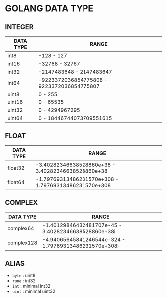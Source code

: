 # GOLANG DATA TYPE

## INTEGER


| DATA TYPE        | RANGE             |
|------------------|-------------------|
| int8            | -128 - 127        |
| int16           | -32768 - 32767    |
| int32           | -2147483648 - 2147483647 |
| int64           | -9223372036854775808 - 9223372036854775807 |
| uint8           | 0 - 255           |
| uint16          | 0 - 65535        |
| uint32          | 0 - 4294967295   |
| uint64          | 0 - 18446744073709551615 |

## FLOAT

| DATA TYPE        | RANGE             |
|------------------|-------------------|
| float32         | -3.40282346638528860e+38 - 3.40282346638528860e+38 |
| float64         | -1.79769313486231570e+308 - 1.79769313486231570e+308 |

## COMPLEX

| DATA TYPE        | RANGE             |
|------------------|-------------------|
| complex64       | -1.40129846432481707e-45 - 3.40282346638528860e+38i |
| complex128      | -4.94065645841246544e-324 - 1.79769313486231570e+308i |

## ALIAS

- `byte` : uint8
- `rune` : int32
- `int` : minimal int32
- `uint` : minimal uint32